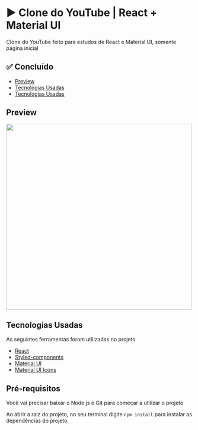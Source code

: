 <h1>▶️ Clone do YouTube | React + Material UI</h1>
<p>
Clone do YouTube feito para estudos de React e Material UI, somente página inicial
</p>

<h2>✅ Concluído</h2>

<ul>
<li><a href="#preview">Preview</a></li>
<li><a href="#tecnologias">Tecnologias Usadas</a></li>
<li><a href="#prerequisitos">Tecnologias Usadas</a></li>
</ul>

<h2 id="preview">Preview</h2>
<img height="500" src="https://i.imgur.com/GEcT2Qh.gif" />

<h2 id="tecnologias">Tecnologias Usadas</h2>
<p>As seguintes ferramentas foram utilizadas no projeto</p>
<ul>
<li><a href="https://github.com/facebook/create-react-app">React</a></li>
<li><a href="https://styled-components.com/">Styled-components</a></li>
<li>
<a href="https://material-ui.com/">Material UI</a>
</li>
<li>
<a href="https://material-ui.com/pt/components/material-icons/">Material UI Icons</a>
</li>
</ul>

<h2 id="prerequisitos">Pré-requisitos</h2>
<p> Você vai precisar baixar o Node.js e Git para começar a utilizar o projeto</p>
<p> Ao abrir a raiz do projeto, no seu terminal digite <code>npm install</code> para instalar as dependências do projeto. </p>

